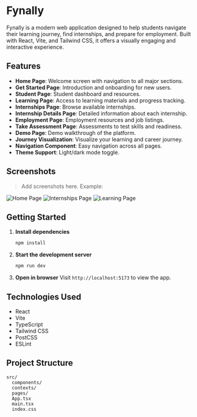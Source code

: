# Fynally

Fynally is a modern web application designed to help students navigate their learning journey, find internships, and prepare for employment. Built with React, Vite, and Tailwind CSS, it offers a visually engaging and interactive experience.

## Features

- **Home Page**: Welcome screen with navigation to all major sections.
- **Get Started Page**: Introduction and onboarding for new users.
- **Student Page**: Student dashboard and resources.
- **Learning Page**: Access to learning materials and progress tracking.
- **Internships Page**: Browse available internships.
- **Internship Details Page**: Detailed information about each internship.
- **Employment Page**: Employment resources and job listings.
- **Take Assessment Page**: Assessments to test skills and readiness.
- **Demo Page**: Demo walkthrough of the platform.
- **Journey Visualization**: Visualize your learning and career journey.
- **Navigation Component**: Easy navigation across all pages.
- **Theme Support**: Light/dark mode toggle.

## Screenshots

> Add screenshots here. Example:

![Home Page](screenshots/homepage.png)
![Internships Page](screenshots/internships.png)
![Learning Page](screenshots/journey.png)

## Getting Started

1. **Install dependencies**
	```cmd
	npm install
	```
2. **Start the development server**
	```cmd
	npm run dev
	```
3. **Open in browser**
	Visit `http://localhost:5173` to view the app.

## Technologies Used

- React
- Vite
- TypeScript
- Tailwind CSS
- PostCSS
- ESLint

## Project Structure

```
src/
  components/
  contexts/
  pages/
  App.tsx
  main.tsx
  index.css
```
